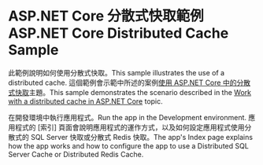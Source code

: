# <a name="aspnet-core-distributed-cache-sample"></a><span data-ttu-id="31554-101">ASP.NET Core 分散式快取範例</span><span class="sxs-lookup"><span data-stu-id="31554-101">ASP.NET Core Distributed Cache Sample</span></span>

<span data-ttu-id="31554-102">此範例說明如何使用分散式快取。</span><span class="sxs-lookup"><span data-stu-id="31554-102">This sample illustrates the use of a distributed cache.</span></span> <span data-ttu-id="31554-103">這個範例會示範中所述的案例[使用 ASP.NET Core 中的分散式快取](https://docs.microsoft.com/aspnet/core/performance/caching/distributed)主題。</span><span class="sxs-lookup"><span data-stu-id="31554-103">This sample demonstrates the scenario described in the [Work with a distributed cache in ASP.NET Core](https://docs.microsoft.com/aspnet/core/performance/caching/distributed) topic.</span></span>

<span data-ttu-id="31554-104">在開發環境中執行應用程式。</span><span class="sxs-lookup"><span data-stu-id="31554-104">Run the app in the Development environment.</span></span> <span data-ttu-id="31554-105">應用程式的 [索引] 頁面會說明應用程式的運作方式，以及如何設定應用程式使用分散式的 SQL Server 快取或分散式 Redis 快取。</span><span class="sxs-lookup"><span data-stu-id="31554-105">The app's Index page explains how the app works and how to configure the app to use a Distributed SQL Server Cache or Distributed Redis Cache.</span></span>
